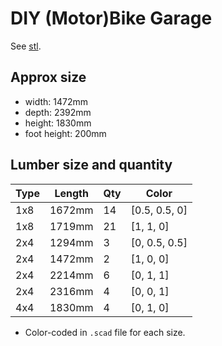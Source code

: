 # DIY (Motor)Bike Garage

See [stl](bike-garage.stl).

## Approx size

* width: 1472mm
* depth: 2392mm
* height: 1830mm
* foot height: 200mm


## Lumber size and quantity

| Type | Length | Qty  | Color |
| ---- | ------- | ---- | ------------- |
| 1x8  | 1672mm | 14   | [0.5, 0.5, 0] |
| 1x8  | 1719mm | 21   | [1, 1, 0]     |
| 2x4  | 1294mm |  3   | [0, 0.5, 0.5] |
| 2x4  | 1472mm |  2   | [1, 0, 0]     |
| 2x4  | 2214mm |  6   | [0, 1, 1]     |
| 2x4  | 2316mm |  4   | [0, 0, 1]     |
| 4x4  | 1830mm |  4   | [0, 1, 0]     |

* Color-coded in `.scad` file for each size.
